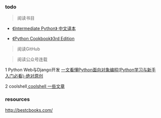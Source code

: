 ### todo

> 阅读书目

- [《Intermediate Python》 中文译本](https://eastlakeside.gitbooks.io/interpy-zh/content/)

- [《Python Cookbook》3rd Edition](https://python3-cookbook.readthedocs.io/zh_CN/latest/)

> 阅读GitHub

> 阅读公众号连载

 1 Python Web与Django开发
[一文看懂Python面向对象编程(Python学习与新手入门必看)-绝对原创](https://mp.weixin.qq.com/s?__biz=MjM5OTMyODA4Nw==&mid=2247483689&idx=1&sn=3c6e345f0dc083450a034a292abcdcba&chksm=a73c6111904be8070fda0c5e64f9263193936aa9e80da13f0f8d77ad6559b431b4d576c0095c&mpshare=1&scene=1&srcid=0402b2ShNClc0YFHwlnDGDvU&pass_ticket=MhlKLh55OsRRSHbpKD7tWdrfKUW9wTp8QfDUV2JYMXoefIdDfmdQ6FdzEfnqc1Uy#rd)

2 coolshell[ coolshell 一些文章](https://coolshell.cn/featured)


### resources
http://bestcbooks.com/
